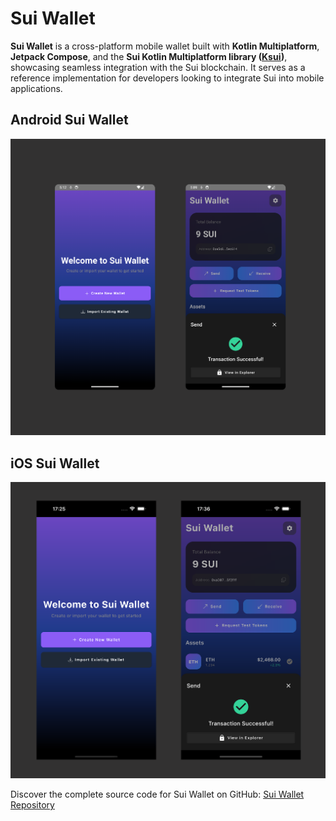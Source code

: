 # Sui Wallet

**Sui Wallet** is a cross-platform mobile wallet built with **Kotlin Multiplatform**, **Jetpack Compose**, and the **Sui 
Kotlin Multiplatform library ([Ksui](getting-started.topic))**, showcasing seamless integration with the Sui blockchain. It serves as a reference implementation for developers looking to integrate Sui into mobile applications.

## Android Sui Wallet

![Android Sui Wallet](../../artwork/sui-android-wallet.png)

## iOS Sui Wallet

![iOS Sui Wallet](../../artwork/sui-ios-wallet.png)

Discover the complete source code for Sui Wallet on GitHub: [Sui Wallet Repository](https://github.com/mcxross/sui-cookbook-examples/tree/main/sui-wallet)